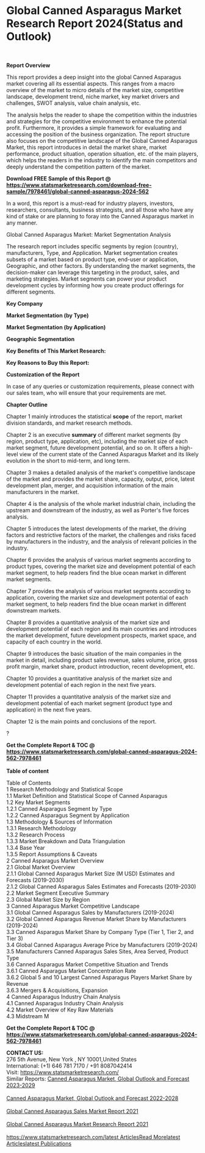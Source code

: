 <h1>Global Canned Asparagus Market Research Report 2024(Status and Outlook)</h1><br/><p><strong>Report Overview</strong></p><p>This report provides a deep insight into the global Canned Asparagus market covering all its essential aspects. This ranges from a macro overview of the market to micro details of the market size, competitive landscape, development trend, niche market, key market drivers and challenges, SWOT analysis, value chain analysis, etc.</p><p>The analysis helps the reader to shape the competition within the industries and strategies for the competitive environment to enhance the potential profit. Furthermore, it provides a simple framework for evaluating and accessing the position of the business organization. The report structure also focuses on the competitive landscape of the Global Canned Asparagus Market, this report introduces in detail the market share, market performance, product situation, operation situation, etc. of the main players, which helps the readers in the industry to identify the main competitors and deeply understand the competition pattern of the market.</p><p><strong>Download FREE Sample of this Report @ <a href="https://www.statsmarketresearch.com/download-free-sample/7978461/global-canned-asparagus-2024-562">https://www.statsmarketresearch.com/download-free-sample/7978461/global-canned-asparagus-2024-562</a></strong></p><p>In a word, this report is a must-read for industry players, investors, researchers, consultants, business strategists, and all those who have any kind of stake or are planning to foray into the Canned Asparagus market in any manner.</p><p>Global Canned Asparagus Market: Market Segmentation Analysis</p><p>The research report includes specific segments by region (country), manufacturers, Type, and Application. Market segmentation creates subsets of a market based on product type, end-user or application, Geographic, and other factors. By understanding the market segments, the decision-maker can leverage this targeting in the product, sales, and marketing strategies. Market segments can power your product development cycles by informing how you create product offerings for different segments.</p><p><strong>Key Company</strong></p><p><strong>Market Segmentation (by Type)</strong></p><p><strong>Market Segmentation (<strong>by Application</strong>)</strong></p><p><strong>Geographic Segmentation</strong></p><p><strong>Key Benefits of This Market Research:</strong></p><p><strong>Key <strong>Reasons to Buy</strong> this Report:</strong></p><p><strong>Customization of the Report</strong></p><p>In case of any queries or customization requirements, please connect with our sales team, who will ensure that your requirements are met.</p><p><strong>Chapter Outline</strong></p><p>Chapter 1 mainly introduces the statistical <strong>scope</strong> of the report, market division standards, and market research methods.</p><p>Chapter 2 is an executive <strong>summary</strong> of different market segments (by region, product type, application, etc), including the market size of each market segment, future development potential, and so on. It offers a high-level view of the current state of the Canned Asparagus Market and its likely evolution in the short to mid-term, and long term.</p><p>Chapter 3 makes a detailed analysis of the market's competitive landscape of the market and provides the market share, capacity, output, price, latest development plan, merger, and acquisition information of the main manufacturers in the market.</p><p>Chapter 4 is the analysis of the whole market industrial chain, including the upstream and downstream of the industry, as well as Porter's five forces analysis.</p><p>Chapter 5 introduces the latest developments of the market, the driving factors and restrictive factors of the market, the challenges and risks faced by manufacturers in the industry, and the analysis of relevant policies in the industry.</p><p>Chapter 6 provides the analysis of various market segments according to product types, covering the market size and development potential of each market segment, to help readers find the blue ocean market in different market segments.</p><p>Chapter 7 provides the analysis of various market segments according to application, covering the market size and development potential of each market segment, to help readers find the blue ocean market in different downstream markets.</p><p>Chapter 8 provides a quantitative analysis of the market size and development potential of each region and its main countries and introduces the market development, future development prospects, market space, and capacity of each country in the world.</p><p>Chapter 9 introduces the basic situation of the main companies in the market in detail, including product sales revenue, sales volume, price, gross profit margin, market share, product introduction, recent development, etc.</p><p>Chapter 10 provides a quantitative analysis of the market size and development potential of each region in the next five years.</p><p>Chapter 11 provides a quantitative analysis of the market size and development potential of each market segment (product type and application) in the next five years.</p><p>Chapter 12 is the main points and conclusions of the report.</p><p>? </p><div><b>Get the Complete Report & TOC @ <a href="https://www.statsmarketresearch.com/global-canned-asparagus-2024-562-7978461">https://www.statsmarketresearch.com/global-canned-asparagus-2024-562-7978461</a></b></div><br><b>Table of content</b><p>Table of Contents<br />1 Research Methodology and Statistical Scope<br />1.1 Market Definition and Statistical Scope of Canned Asparagus<br />1.2 Key Market Segments<br />1.2.1 Canned Asparagus Segment by Type<br />1.2.2 Canned Asparagus Segment by Application<br />1.3 Methodology & Sources of Information<br />1.3.1 Research Methodology<br />1.3.2 Research Process<br />1.3.3 Market Breakdown and Data Triangulation<br />1.3.4 Base Year<br />1.3.5 Report Assumptions & Caveats<br />2 Canned Asparagus Market Overview<br />2.1 Global Market Overview<br />2.1.1 Global Canned Asparagus Market Size (M USD) Estimates and Forecasts (2019-2030)<br />2.1.2 Global Canned Asparagus Sales Estimates and Forecasts (2019-2030)<br />2.2 Market Segment Executive Summary<br />2.3 Global Market Size by Region<br />3 Canned Asparagus Market Competitive Landscape<br />3.1 Global Canned Asparagus Sales by Manufacturers (2019-2024)<br />3.2 Global Canned Asparagus Revenue Market Share by Manufacturers (2019-2024)<br />3.3 Canned Asparagus Market Share by Company Type (Tier 1, Tier 2, and Tier 3)<br />3.4 Global Canned Asparagus Average Price by Manufacturers (2019-2024)<br />3.5 Manufacturers Canned Asparagus Sales Sites, Area Served, Product Type<br />3.6 Canned Asparagus Market Competitive Situation and Trends<br />3.6.1 Canned Asparagus Market Concentration Rate<br />3.6.2 Global 5 and 10 Largest Canned Asparagus Players Market Share by Revenue<br />3.6.3 Mergers & Acquisitions, Expansion<br />4 Canned Asparagus Industry Chain Analysis<br />4.1 Canned Asparagus Industry Chain Analysis<br />4.2 Market Overview of Key Raw Materials<br />4.3 Midstream M<br><div><b>Get the Complete Report & TOC @ <a href="https://www.statsmarketresearch.com/global-canned-asparagus-2024-562-7978461">https://www.statsmarketresearch.com/global-canned-asparagus-2024-562-7978461</a></b></div></p> <b>CONTACT US:</b><br>276 5th Avenue, New York , NY 10001,United States<br>International: (+1) 646 781 7170 / +91 8087042414<br>Visit: <a href="https://www.statsmarketresearch.com/">https://www.statsmarketresearch.com/</a><br>Similar Reports: <a href="https://www.statsmarketresearch.com/global-canned-asparagus-2024-562-7978461">Canned Asparagus Market, Global Outlook and Forecast 2023-2029</a><br/><br/><a href="https://www.statsmarketresearch.com/global-canned-asparagus-2024-562-7978461">Canned Asparagus Market, Global Outlook and Forecast 2022-2028</a><br/><br/><a href="https://www.statsmarketresearch.com/global-canned-asparagus-2024-562-7978461">Global Canned Asparagus Sales Market Report 2021</a><br/><br/><a href="https://www.statsmarketresearch.com/global-canned-asparagus-2024-562-7978461">Global Canned Asparagus Market Research Report 2021</a><br/><br/><a href="https://gyeongbokgung.com">https://www.statsmarketresearch.com/</a><a href="https://hallyeomaritime.com">latest Articles</a><a href="https://jingwansa.com">Read More</a><a href=https://nguoiviet.jp/">latest Articles</a><a href="https://www.intelmarketresearch.com/">latest Publications</a>